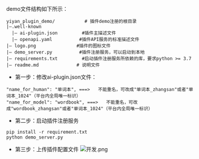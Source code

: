 
demo文件结构如下所示：

  ```
  yiyan_plugin_demo/           # 插件demo注册的根目录
  |—.well-known
    |— ai-plugin.json         #插件主描述文件
    |— openapi.yaml          #插件API服务的标准描述文件
  |— logo.png               #插件的图标文件
  |— demo_server.py          #插件注册服务，可以启动到本地
  |— requirements.txt         #启动插件注册服务所依赖的库，要求python >= 3.7
  |— readme.md              # 说明文件
  ```


  * 第一步：修改ai-plugin.json文件：
  ```
  "name_for_human": "单词本", ===>   不能重名，可改成"单词本_zhangsan"或者"单词本_1024"（平台内全局唯一标识）
  "name_for_model": "wordbook", ===>   不能重名，可改成"wordbook_zhangsan"或者"单词本_1024"（平台内全局唯一标识）
  ```
  * 第二步：启动插件注册服务

  ```
  pip install -r requirement.txt
  python demo_server.py
  ```


  * 第三步：上传插件配置文件
    ![开发.png](https://bce.bdstatic.com/doc/eb118-guidbook/EB118-developer/%E5%BC%80%E5%8F%91_2519f45.png)